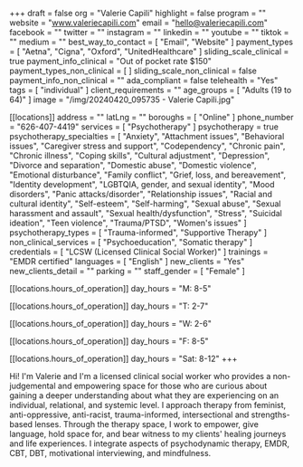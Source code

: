 +++
draft = false
org = "Valerie Capili"
highlight = false
program = ""
website = "www.valeriecapili.com"
email = "hello@valeriecapili.com"
facebook = ""
twitter = ""
instagram = ""
linkedin = ""
youtube = ""
tiktok = ""
medium = ""
best_way_to_contact = [ "Email", "Website" ]
payment_types = [ "Aetna", "Cigna", "Oxford", "UnitedHealthcare" ]
sliding_scale_clinical = true
payment_info_clinical = "Out of pocket rate $150"
payment_types_non_clinical = [ ]
sliding_scale_non_clinical = false
payment_info_non_clinical = ""
ada_compliant = false
telehealth = "Yes"
tags = [ "individual" ]
client_requirements = ""
age_groups = [ "Adults (19 to 64)" ]
image = "/img/20240420_095735 - Valerie Capili.jpg"

[[locations]]
address = ""
latLng = ""
boroughs = [ "Online" ]
phone_number = "626-407-4419"
services = [ "Psychotherapy" ]
psychotherapy = true
psychotherapy_specialties = [
  "Anxiety",
  "Attachment issues",
  "Behavioral issues",
  "Caregiver stress and support",
  "Codependency",
  "Chronic pain",
  "Chronic illness",
  "Coping skills",
  "Cultural adjustment",
  "Depression",
  "Divorce and separation",
  "Domestic abuse",
  "Domestic violence",
  "Emotional disturbance",
  "Family conflict",
  "Grief, loss, and bereavement",
  "Identity development",
  "LGBTQIA, gender, and sexual identity",
  "Mood disorders",
  "Panic attacks/disorder",
  "Relationship issues",
  "Racial and cultural identity",
  "Self-esteem",
  "Self-harming",
  "Sexual abuse",
  "Sexual harassment and assault",
  "Sexual health/dysfunction",
  "Stress",
  "Suicidal ideation",
  "Teen violence",
  "Trauma/PTSD",
  "Women's issues"
]
psychotherapy_types = [ "Trauma-informed", "Supportive Therapy" ]
non_clinical_services = [ "Psychoeducation", "Somatic therapy" ]
credentials = [ "LCSW (Licensed Clinical Social Worker)" ]
trainings = "EMDR certified"
languages = [ "English" ]
new_clients = "Yes"
new_clients_detail = ""
parking = ""
staff_gender = [ "Female" ]

  [[locations.hours_of_operation]]
  day_hours = "M: 8-5"

  [[locations.hours_of_operation]]
  day_hours = "T: 2-7"

  [[locations.hours_of_operation]]
  day_hours = "W: 2-6"

  [[locations.hours_of_operation]]
  day_hours = "F: 8-5"

  [[locations.hours_of_operation]]
  day_hours = "Sat: 8-12"
+++


Hi! I'm Valerie and I'm a licensed clinical social worker who provides a non-judgemental and empowering space for those who are curious about gaining a deeper understanding about what they are experiencing on an individual, relational, and systemic level. I approach therapy from feminist, anti-oppressive, anti-racist, trauma-informed, intersectional and strengths-based lenses. Through the therapy space, I work to empower, give language, hold space for, and bear witness to my clients' healing journeys and life experiences. I integrate aspects of psychodynamic therapy, EMDR, CBT, DBT, motivational interviewing, and mindfulness.
